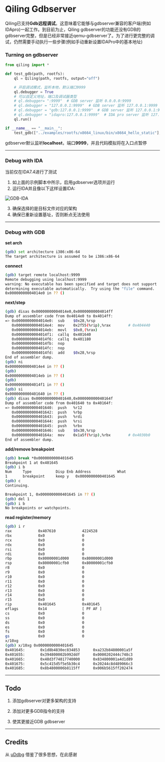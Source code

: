 # Qiling Gdbserver

Qiling已支持**Gdb远程调试**。这意味着它能够与gdbserver兼容的客户端(例如IDApro)一起工作。到目前为止，Qiling gdbserver的功能还没有GDB的gdbserver完整，但是已经非常接近qemu-gdbserver了。为了进行更完整的调试，仍然需要手动执行一些步骤(例如手动重新设置IDAPro中的基本地址)


### Turning on gdbserver

```python
from qiling import *

def test_gdb(path, rootfs):
    ql = Qiling(path, rootfs, output="off")

    # 开启调试模式，监听本地，默认端口9999
    ql.debugger = True
    # 可以自定义地址，端口及调试器类型
    # ql.debugger= ":9999"  # GDB server 监听 0.0.0.0:9999
    # ql.debugger = "127.0.0.1:9999"  # GDB server 监听 127.0.0.1:9999
    # ql.debugger = "gdb:127.0.0.1:9999"  # GDB server 监听 127.0.0.1:9999
    # ql.debugger = "idapro:127.0.0.1:9999"  # IDA pro server 监听 127.0.0.1:9999
    ql.run()  

if __name__ == "__main__":
    test_gdb(["../examples/rootfs/x8664_linux/bin/x8664_hello_static"], "../examples/rootfs/x8664_linux")
```

gdbserver默认监听**localhost**，端口**9999**，并且代码模拟将在入口点暂停

---

### Debug with IDA

当前仅在IDA7.4进行了测试

1. 如上面的示例脚本中所示，启用gdbserver选项并运行
2. 运行IDA并且像以下这样设置IDA:

![GDB-IDA](./GDBSERVER-IDA.png)

3. 确保选择的是目标文件对应的架构
4. 确保已重新设置基址，否则断点无法使用

---

### Debug with GDB

**set arch**
```bash
(gdb) set architecture i386:x86-64
The target architecture is assumed to be i386:x86-64
```

**connect**
```bash
(gdb) target remote localhost:9999
Remote debugging using localhost:9999
warning: No executable has been specified and target does not support
determining executable automatically.  Try using the "file" command.
0x00000000004014e0 in ?? ()
```
**next/step**

```bash
(gdb) disas 0x00000000004014e0,0x00000000004014ff
Dump of assembler code from 0x4014e0 to 0x4014ff:
=> 0x00000000004014e0:  sub    $0x28,%rsp
   0x00000000004014e4:  mov    0x2f55(%rip),%rax        # 0x404440
   0x00000000004014eb:  movl   $0x0,(%rax)
   0x00000000004014f1:  callq  0x401640
   0x00000000004014f6:  callq  0x401180
   0x00000000004014fb:  nop
   0x00000000004014fc:  nop
   0x00000000004014fd:  add    $0x28,%rsp
End of assembler dump.
(gdb) ni
0x00000000004014e4 in ?? ()
(gdb)
0x00000000004014eb in ?? ()
(gdb)
0x00000000004014f1 in ?? ()
(gdb) si
0x0000000000401640 in ?? ()
(gdb) disas 0x0000000000401640,0x000000000040164f
Dump of assembler code from 0x401640 to 0x40164f:
=> 0x0000000000401640:  push   %r12
   0x0000000000401642:  push   %rbp
   0x0000000000401643:  push   %rdi
   0x0000000000401644:  push   %rsi
   0x0000000000401645:  push   %rbx
   0x0000000000401646:  sub    $0x30,%rsp
   0x000000000040164a:  mov    0x1a5f(%rip),%rbx        # 0x4030b0
End of assembler dump.
```

**add/remove breakpoint**
```bash
(gdb) break *0x0000000000401645
Breakpoint 1 at 0x401645
(gdb) i b
Num     Type           Disp Enb Address            What
1       breakpoint     keep y   0x0000000000401645
(gdb) c
Continuing.

Breakpoint 1, 0x0000000000401645 in ?? ()
(gdb) del 1
(gdb) i b
No breakpoints or watchpoints.
```

**read register/memory**
```bash
(gdb) i r
rax            0x407610            4224528
rbx            0x0                 0
rcx            0x0                 0
rdx            0x0                 0
rsi            0x0                 0
rdi            0x0                 0
rbp            0x80000001d000      0x80000001d000
rsp            0x80000001cfb0      0x80000001cfb0
r8             0x0                 0
r9             0x0                 0
r10            0x0                 0
r11            0x0                 0
r12            0x0                 0
r13            0x0                 0
r14            0x0                 0
r15            0x0                 0
rip            0x401645            0x401645
eflags         0x14                [ PF AF ]
cs             0x0                 0
ss             0x0                 0
ds             0x0                 0
es             0x0                 0
fs             0x0                 0
gs             0x0                 0
x/10xg
(gdb) x/10xg 0x0000000000401645
0x401645:       0x1d8b4830ec834853      0xa232b84800001a5f
0x401655:       0x394800002b992ddf      0x0000202444c748c3
0x401665:       0x48d3f74817740000      0x834800001a4d1d89
0x401675:       0x5c415d5f5e5b30c4      0x20244c8d489066c3
0x401685:       0x8b4800006b8115ff      0x006b5615ff202474
```

---

## Todo

1. 添加gdbserver对更多架构的支持

2. 添加对更多GDB指令的支持

3. 使其更接近GDB gdbserver

---

## Credits

从 [uDdbg](https://github.com/iGio90/uDdbg) 借鉴了很多思想，在此感谢
